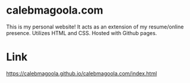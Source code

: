 # calebmagoola.com
This is my personal website! It acts as an extension of my resume/online presence. Utilizes HTML and CSS. Hosted with Github pages.
# Link
https://calebmagoola.github.io/calebmagoola.com/index.html
